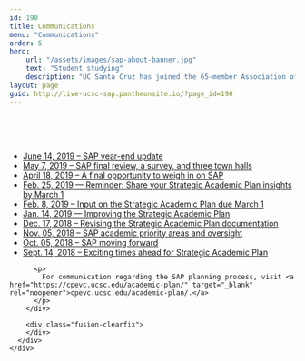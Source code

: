 ```yaml
---
id: 190
title: Communications
menu: "Communications"
order: 5
hero:
    url: "/assets/images/sap-about-banner.jpg"
    text: "Student studying"
    description: "UC Santa Cruz has joined the 65-member Association of American Universities"
layout: page
guid: http://live-ucsc-sap.pantheonsite.io/?page_id=190
---
```

<div class="fusion-fullwidth fullwidth-box nonhundred-percent-fullwidth non-hundred-percent-height-scrolling"  style='background-color: rgba(255,255,255,0);background-position: center center;background-repeat: no-repeat;padding-top:50px;padding-right:0px;padding-bottom:50px;padding-left:0px;margin-bottom: 100px;'>
  <div class="fusion-builder-row fusion-row ">
    <div  class="fusion-layout-column fusion_builder_column fusion_builder_column_1_1  fusion-one-full fusion-column-first fusion-column-last 1_1"  style='margin-top:0px;margin-bottom:20px;'>
      <div class="fusion-column-wrapper" style="padding: 0px 0px 0px 0px;background-position:left top;background-repeat:no-repeat;-webkit-background-size:cover;-moz-background-size:cover;-o-background-size:cover;background-size:cover;"  data-bg-url="">
        <div class="fusion-text">
          <ul>
            <li>
              <a href="https://news.ucsc.edu/2019/06/sap-year-end-udate.html">June 14, 2019 &#8211; SAP year-end update</a>
            </li>
            <li>
              <a href="https://news.ucsc.edu/2019/05/sap-final-review.html">May 7, 2019 &#8211; SAP final review, a survey, and three town halls</a>
            </li>
            <li>
              <a href="https://news.ucsc.edu/2019/04/weigh-in-on-sap.html">April 18, 2019 &#8211; A final opportunity to weigh in on SAP</a>
            </li>
            <li>
              <a href="https://news.ucsc.edu/2019/02/sap-input-reminder.html">Feb. 25, 2019 — Reminder: Share your Strategic Academic Plan insights by March 1</a>
            </li>
            <li>
              <a href="https://news.ucsc.edu/2019/02/sap-input.html">Feb. 8, 2019 – Input on the Strategic Academic Plan due March 1</a>
            </li>
            <li>
              <a href="https://news.ucsc.edu/2019/01/sap-town-hall.html">Jan. 14, 2019 — Improving the Strategic Academic Plan</a>
            </li>
            <li>
              <a href="https://news.ucsc.edu/2018/12/cpevc-revised-sap.html">Dec. 17, 2018 – Revising the Strategic Academic Plan documentation</a>
            </li>
            <li>
              <a href="https://news.ucsc.edu/2018/11/academic-priority-areas.html">Nov. 05, 2018 – SAP academic priority areas and oversight</a>
            </li>
            <li>
              <a href="https://news.ucsc.edu/2018/10/sap-moving-forward.html">Oct. 05, 2018 – SAP moving forward</a>
            </li>
            <li>
              <a href="https://news.ucsc.edu/2018/09/exciting-times-sap.html">Sept. 14, 2018 – <span style="font-weight: 400;">Exciting times ahead for Strategic Academic Plan</span></a>
            </li>
          </ul>
          
          <p>
            For communication regarding the SAP planning process, visit <a href="https://cpevc.ucsc.edu/academic-plan/" target="_blank" rel="noopener">cpevc.ucsc.edu/academic-plan/.</a>
          </p>
        </div>
        
        <div class="fusion-clearfix">
        </div>
      </div>
    </div>
  </div>
</div>
